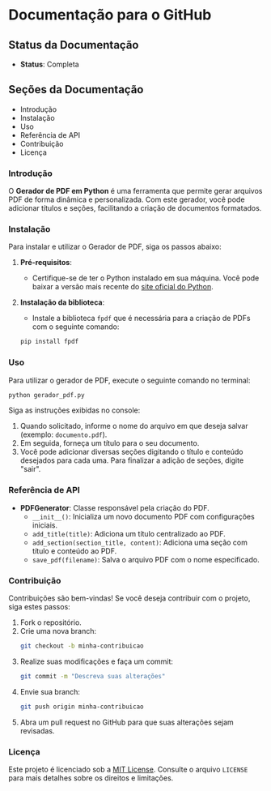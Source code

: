 
# Documentação para o GitHub

## Status da Documentação
- **Status**: Completa

## Seções da Documentação
- Introdução
- Instalação
- Uso
- Referência de API
- Contribuição
- Licença

### Introdução
O **Gerador de PDF em Python** é uma ferramenta que permite gerar arquivos PDF de forma dinâmica e personalizada. Com este gerador, você pode adicionar títulos e seções, facilitando a criação de documentos formatados.

### Instalação
Para instalar e utilizar o Gerador de PDF, siga os passos abaixo:

1. **Pré-requisitos**:
   - Certifique-se de ter o Python instalado em sua máquina. Você pode baixar a versão mais recente do [site oficial do Python](https://www.python.org/downloads/).

2. **Instalação da biblioteca**:
   - Instale a biblioteca `fpdf` que é necessária para a criação de PDFs com o seguinte comando:
   
   ```bash
   pip install fpdf
   ```

### Uso
Para utilizar o gerador de PDF, execute o seguinte comando no terminal:

```bash
python gerador_pdf.py
```

Siga as instruções exibidas no console:
1. Quando solicitado, informe o nome do arquivo em que deseja salvar (exemplo: `documento.pdf`).
2. Em seguida, forneça um título para o seu documento.
3. Você pode adicionar diversas seções digitando o título e conteúdo desejados para cada uma. Para finalizar a adição de seções, digite "sair".

### Referência de API
- **PDFGenerator**: Classe responsável pela criação do PDF.
    - `__init__()`: Inicializa um novo documento PDF com configurações iniciais.
    - `add_title(title)`: Adiciona um título centralizado ao PDF.
    - `add_section(section_title, content)`: Adiciona uma seção com título e conteúdo ao PDF.
    - `save_pdf(filename)`: Salva o arquivo PDF com o nome especificado.

### Contribuição
Contribuições são bem-vindas! Se você deseja contribuir com o projeto, siga estes passos:
1. Fork o repositório.
2. Crie uma nova branch:
   ```bash
   git checkout -b minha-contribuicao
   ```
3. Realize suas modificações e faça um commit:
   ```bash
   git commit -m "Descreva suas alterações"
   ```
4. Envie sua branch:
   ```bash
   git push origin minha-contribuicao
   ```
5. Abra um pull request no GitHub para que suas alterações sejam revisadas.

### Licença
Este projeto é licenciado sob a [MIT License](LICENSE). Consulte o arquivo `LICENSE` para mais detalhes sobre os direitos e limitações.
